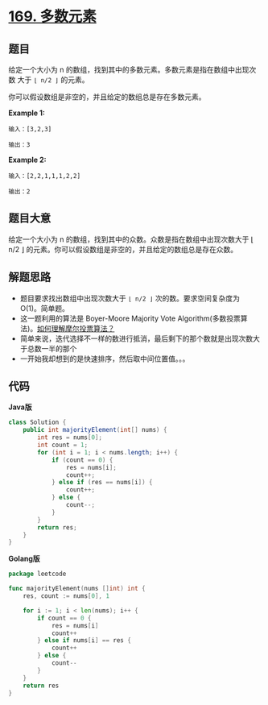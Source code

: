 # [169. 多数元素](https://leetcode-cn.com/problems/majority-element/)


## 题目

给定一个大小为 n 的数组，找到其中的多数元素。多数元素是指在数组中出现次数 大于 `⌊ n/2 ⌋` 的元素。

你可以假设数组是非空的，并且给定的数组总是存在多数元素。

**Example 1:**

```
输入：[3,2,3]

输出：3
```

**Example 2:**

```
输入：[2,2,1,1,1,2,2]

输出：2
```

## 题目大意


给定一个大小为 n 的数组，找到其中的众数。众数是指在数组中出现次数大于 ⌊ n/2 ⌋ 的元素。你可以假设数组是非空的，并且给定的数组总是存在众数。


## 解题思路

- 题目要求找出数组中出现次数大于 `⌊ n/2 ⌋` 次的数。要求空间复杂度为 O(1)。简单题。
- 这一题利用的算法是 Boyer-Moore Majority Vote Algorithm(多数投票算法)。[如何理解摩尔投票算法？](https://www.zhihu.com/question/49973163/answer/235921864)
- 简单来说，迭代选择不一样的数进行抵消，最后剩下的那个数就是出现次数大于总数一半的那个
- 一开始我却想到的是快速排序，然后取中间位置值。。。
## 代码

**Java版**

```java
class Solution {
    public int majorityElement(int[] nums) {
        int res = nums[0];
        int count = 1;
        for (int i = 1; i < nums.length; i++) {
            if (count == 0) {
                res = nums[i];
                count++;
            } else if (res == nums[i]) {
                count++;
            } else {
                count--;
            }
        }
        return res;
    }
}
```

**Golang版**

```go
package leetcode

func majorityElement(nums []int) int {
	res, count := nums[0], 1

	for i := 1; i < len(nums); i++ {
		if count == 0 {
			res = nums[i]
			count++
		} else if nums[i] == res {
			count++
		} else {
			count--
		}
	}
	return res
}
```